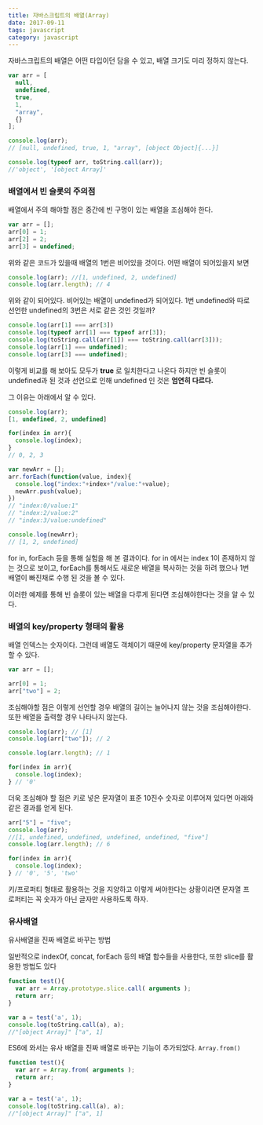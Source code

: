 ```yaml
---
title: 자바스크립트의 배열(Array)
date: 2017-09-11
tags: javascript
category: javascript
---
```

자바스크립트의 배열은 어떤 타입이던 담을 수 있고, 배열 크기도 미리 정하지 않는다.

```javascript
var arr = [
  null,
  undefined,
  true,
  1,
  "array",
  {}
];

console.log(arr); 
// [null, undefined, true, 1, "array", [object Object]{...}]

console.log(typeof arr, toString.call(arr));
//'object', '[object Array]'
```



### 배열에서 빈 슬롯의 주의점

배열에서 주의 해야할 점은 중간에 빈 구멍이 있는 배열을 조심해야 한다.

```javascript
var arr = [];
arr[0] = 1;
arr[2] = 2;
arr[3] = undefined;
```

위와 같은 코드가 있을때 배열의 1번은 비어있을 것이다. 어떤 배열이 되어있을지 보면

```javascript
console.log(arr); //[1, undefined, 2, undefined]
console.log(arr.length); // 4
```

위와 같이 되어있다. 비어있는 배열이 undefined가 되어있다.
1번 undefined와 따로 선언한 undefined의 3번은 서로 같은 것인 것일까?

```javascript
console.log(arr[1] === arr[3])
console.log(typeof arr[1] === typeof arr[3]);
console.log(toString.call(arr[1]) === toString.call(arr[3]));
console.log(arr[1] === undefined);
console.log(arr[3] === undefined);
```

이렇게 비교를 해 보아도 모두가 **true** 로 일치한다고 나온다 하지만
빈 슬롯이 undefined과 된 것과 선언으로 인해 undefined 인 것은 **엄연히 다르다.**

그 이유는 아래에서 알 수 있다.

```javascript
console.log(arr);
[1, undefined, 2, undefined]

for(index in arr){
  console.log(index);
}
// 0, 2, 3

var newArr = [];
arr.forEach(function(value, index){
  console.log("index:"+index+"/value:"+value);
  newArr.push(value);
})
// "index:0/value:1"
// "index:2/value:2"
// "index:3/value:undefined"

console.log(newArr);
// [1, 2, undefined]
```

for in, forEach 등을 통해 실험을 해 본 결과이다.
for in 에서는 index 1이 존재하지 않는 것으로 보이고,
forEach를 통해서도 새로운 배열을 복사하는 것을 하려 했으나 1번 배열이 빠진채로 수행 된 것을 볼 수 있다.

이러한 예제를 통해 빈 슬롯이 있는 배열을 다루게 된다면 조심해야한다는 것을 알 수 있다.



### 배열의 key/property 형태의 활용

배열 인덱스는 숫자이다. 그런데 배열도 객체이기 때문에 key/property 문자열을 추가 할 수 있다.

```javascript
var arr = [];

arr[0] = 1;
arr["two"] = 2;
```

조심해야할 점은 이렇게 선언할 경우 배열의 길이는 늘어나지 않는 것을 조심해야한다. 또한 배열을 출력할 경우 나타나지 않는다.

```javascript
console.log(arr); // [1]
console.log(arr["two"]); // 2

console.log(arr.length); // 1

for(index in arr){
  console.log(index);
} // '0'
```

더욱 조심해야 할 점은 키로 넣은 문자열이 표준 10진수 숫자로 이루어져 있다면 아래와 같은 결과를 얻게 된다.

```javascript
arr["5"] = "five";
console.log(arr);
//[1, undefined, undefined, undefined, undefined, "five"]
console.log(arr.length); // 6

for(index in arr){
  console.log(index);
} // '0', '5', 'two'
```

키/프로퍼티 형태로 활용하는 것을 지양하고 이렇게 써야한다는 상황이라면 문자열 프로퍼티는 꼭 숫자가 아닌 글자만 사용하도록 하자.



### 유사배열

유사배열을 진짜 배열로 바꾸는 방법

일반적으로 indexOf, concat, forEach 등의 배열 함수들을 사용한다, 
또한 slice를 활용한 방법도 있다

```javascript
function test(){
  var arr = Array.prototype.slice.call( arguments );
  return arr;
}

var a = test('a', 1);
console.log(toString.call(a), a); 
//"[object Array]" ["a", 1]
```

ES6에 와서는 유사 배열을 진짜 배열로 바꾸는 기능이 추가되었다. 
`Array.from()`

```javascript
function test(){
  var arr = Array.from( arguments );
  return arr;
}

var a = test('a', 1);
console.log(toString.call(a), a); 
//"[object Array]" ["a", 1]
```